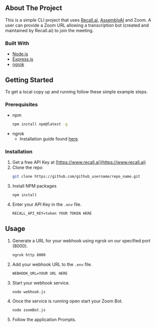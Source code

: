 <!-- ABOUT THE PROJECT -->
## About The Project
This is a simple CLI project that uses [Recall.ai](https://www.recall.ai), [AssemblyAI](https://www.assemblyai.com) and Zoom.
A user can provide a Zoom URL allowing a transcription bot (created and maintained by Recall.ai) to join the meeting. 



### Built With
* [Node.js](https://nodejs.org/en/)
* [Express.js](https://expressjs.com)
* [ngrok](https://ngrok.com)


<!-- GETTING STARTED -->
## Getting Started
To get a local copy up and running follow these simple example steps.

### Prerequisites
* npm
  ```sh
  npm install npm@latest -g
  ```
* ngrok
  * Installation guide found [here](https://ngrok.com/).

### Installation

1. Get a free API Key at [https://www.recall.ai](https://www.recall.ai)
2. Clone the repo
   ```sh
   git clone https://github.com/github_username/repo_name.git
   ```
3. Install NPM packages
   ```sh
   npm install
   ```
4. Enter your API Key in the `.env` file.
   ```txt
   RECALL_API_KEY=token YOUR TOKEN HERE
   ```

<!-- USAGE EXAMPLES -->
## Usage
1. Generate a URL for your webhook using ngrok on our specified port (8000).
   ```sh
   ngrok http 8000
   ```
2. Add your webhook URL to the `.env` file.
   ```txt
   WEBHOOK_URL=YOUR URL HERE
   ```
3. Start your webhook service.
   ```sh
   node webhook.js
   ```
4. Once the service is running open start your Zoom Bot.
   ```sh
   node zoomBot.js
   ```
5. Follow the application Prompts. 
